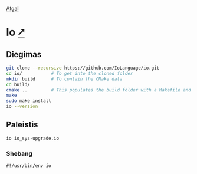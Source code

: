 [Atgal](./readme.md)

# Io [&#x2B67;](https://iolanguage.org/)

## Diegimas

```bash
git clone --recursive https://github.com/IoLanguage/io.git
cd io/           # To get into the cloned folder
mkdir build      # To contain the CMake data
cd build/
cmake ..         # This populates the build folder with a Makefile and all of the related things necessary to begin building
make
sudo make install
io --version
```

## Paleistis

```bash
io io_sys-upgrade.io
```

### Shebang

```shebang
#!/usr/bin/env io
```
